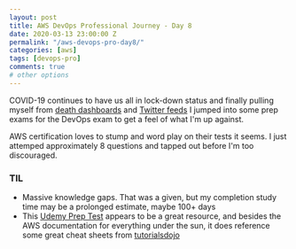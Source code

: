 ```yaml
---
layout: post
title: AWS DevOps Professional Journey - Day 8
date: 2020-03-13 23:00:00 Z
permalink: "/aws-devops-pro-day8/"
categories: [aws]
tags: [devops-pro]
comments: true
# other options
---
```


COVID-19 continues to have us all in lock-down status and finally pulling myself from [death dashboards](https://ncov2019.live/) and [Twitter feeds](https://twitter.com/hashtag/COVID19) I jumped into some prep exams for the DevOps exam to get a feel of what I'm up against.

AWS certification loves to stump and word play on their tests it seems. I just attemped approximately 8 questions and tapped out before I'm too discouraged.


### TIL
- Massive knowledge gaps. That was a given, but my completion study time may be a prolonged estimate, maybe 100+ days
- This [Udemy Prep Test](https://www.udemy.com/course/aws-certified-devops-engineer-professional-practice-exams-amazon) appears to be a great resource, and besides the AWS documentation for everything under the sun, it does reference some great cheat sheets from [tutorialsdojo](https://tutorialsdojo.com/aws-cheat-sheets/)




